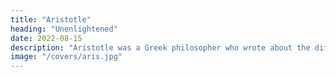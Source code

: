 ```yaml
---
title: "Aristotle"
heading: "Unenlightened"
date: 2022-08-15
description: "Aristotle was a Greek philosopher who wrote about the different Greek philosophies and advanced his own substance-based beliefs. He corrupted Socratic Dialectics by removing its spritual foundation, replacing it with a mental foundation, as a thesis. Hegel (or someone who interpreted Hegel) then built on it with antithesis and synthesis."
image: "/covers/aris.jpg"
---
```


